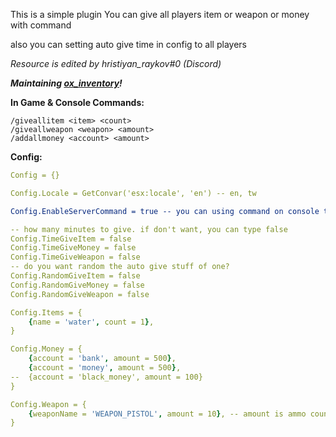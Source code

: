 This is a simple plugin
You can give all players item or weapon or money with command

also you can setting auto give time in config to all players

*Resource is edited by hristiyan_raykov#0 (Discord)*

***Maintaining [ox_inventory](https://github.com/overextended/ox_inventory)!***

**In Game & Console Commands:**
```
/giveallitem <item> <count>
/giveallweapon <weapon> <amount>
/addallmoney <account> <amount>
```


**Config:**
```yaml
Config = {}

Config.Locale = GetConvar('esx:locale', 'en') -- en, tw

Config.EnableServerCommand = true -- you can using command on console to give. but command prefix need changed to "_", example: _giveallitem, _giveallweapon, _addallmoney

-- how many minutes to give. if don't want, you can type false
Config.TimeGiveItem = false
Config.TimeGiveMoney = false
Config.TimeGiveWeapon = false
-- do you want random the auto give stuff of one?
Config.RandomGiveItem = false
Config.RandomGiveMoney = false
Config.RandomGiveWeapon = false

Config.Items = {
	{name = 'water', count = 1},
}

Config.Money = {
	{account = 'bank', amount = 500},
 	{account = 'money', amount = 500},
--	{account = 'black_money', amount = 100}
}

Config.Weapon = {
	{weaponName = 'WEAPON_PISTOL', amount = 10}, -- amount is ammo count
}
```
